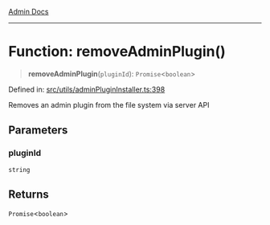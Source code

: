 [Admin Docs](/)

---

# Function: removeAdminPlugin()

> **removeAdminPlugin**(`pluginId`): `Promise`\<`boolean`\>

Defined in: [src/utils/adminPluginInstaller.ts:398](https://github.com/PalisadoesFoundation/talawa-admin/blob/main/src/utils/adminPluginInstaller.ts#L398)

Removes an admin plugin from the file system via server API

## Parameters

### pluginId

`string`

## Returns

`Promise`\<`boolean`\>
